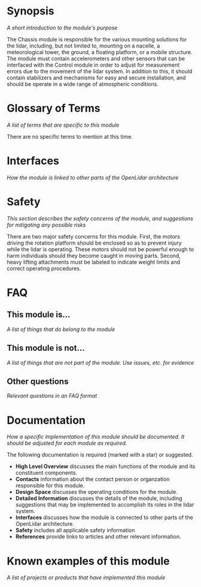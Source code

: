 # Synopsis
_A short introduction to the module's purpose_

The Chassis module is responsible for the various mounting solutions for the lidar, including, but not limited to, mounting on a nacelle, a meteorological tower, the ground, a floating platform, or a mobile structure. The module must contain accelerometers and other sensors that can be interfaced with the Control module in order to adjust for measurement errors due to the movement of the lidar system. In addition to this, it should contain stabilizers and mechanisms for easy and secure installation, and should be operate in a wide range of atmospheric conditions.

# Glossary of Terms
_A list of terms that are specific to this module_

There are no specific terms to mention at this time.

# Interfaces
_How the module is linked to other parts of the OpenLidar architecture_

# Safety
_This section describes the safety concerns of the module, and suggestions for mitigating any possible risks_

There are two major safety concerns for this module. First, the motors driving the rotation platform should be enclosed so as to prevent injury while the lidar is operating. These motors should not be powerful enough to harm individuals should they become caught in moving parts. Second, heavy lifting attachments must be labeled to indicate weight limits and correct operating procedures.

# FAQ
## This module is...
_A list of things that do belong to the module_

## This module is not...
_A list of things that are not part of the module. Use issues, etc. for evidence_

## Other questions
_Relevant questions in an FAQ format_

# Documentation
_How a specific implementation of this module should be documented. It should be adjusted for each module as required._

The following documentation is required (marked with a star) or suggested.
- **High Level Overview** discusses the main functions of the module and its constituent components.
- **Contacts** information about the contact person or organzation responsible for this module.
- **Design Space** discusses the operating conditions for the module.
- **Detailed Information** discusses the details of the module, including suggestions that may be implemented to accomplish its roles in the lidar system.
- **Interfaces** discusses how the module is connected to other parts of the OpenLidar architecture.
- **Safety** includes all applicable safety information
- **References** provide links to articles and other relevant information.

# Known examples of this module
_A list of projects or products that have implemented this module_
